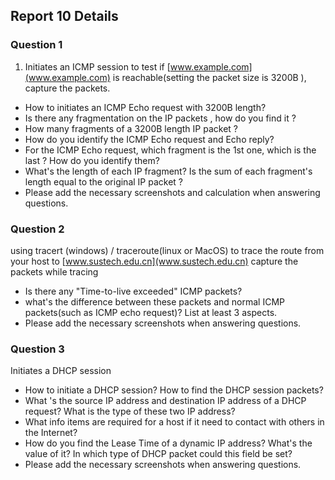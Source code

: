 <!--
 * @Github: https://github.com/Certseeds/CS305_Remake
 * @Organization: SUSTech
 * @Author: nanoseeds
 * @Date: 2020-08-01 15:46:53
 * @LastEditors: nanoseeds
 * @LastEditTime: 2020-08-01 15:55:21
 * @License: CC-BY-NC-SA_V4_0 or any later version 
 -->

## Report 10 Details

### Question 1

1. Initiates an ICMP session to test if [www.example.com](www.example.com) is reachable(setting the packet size is 3200B ), capture the packets.

+ How to initiates an ICMP Echo request with 3200B length?
+ Is there any fragmentation on the IP packets , how do you find it ?
+ How many fragments of a 3200B length IP packet ?
+ How do you identify the ICMP Echo request and Echo reply?
+ For the ICMP Echo request, which fragment is the 1st one, which is the last ? How do you identify them?
+ What's the length of each IP fragment? Is the sum of each fragment's length equal to the original IP packet ? 
+ Please add the necessary screenshots and calculation when answering questions. 

### Question 2

using tracert (windows) / traceroute(linux or MacOS) to trace the route from your host to  [www.sustech.edu.cn](www.sustech.edu.cn) capture the packets while tracing

+ Is there any "Time-to-live exceeded" ICMP packets?
+ what's the difference between these packets and normal ICMP packets(such as ICMP echo request)? List at least 3 aspects.
+ Please add the necessary screenshots when answering questions. 

### Question 3

Initiates a DHCP session

+ How to initiate a DHCP session? How to find the DHCP session packets?
+ What 's the source IP address and destination IP address of a DHCP request? What is the type of these two IP address?
+ What info items are required for a host if it need to contact with others in the Internet?
+ How do you find the Lease Time of a dynamic IP address? What's the value of it? In which type of DHCP packet could this field be set? 
+ Please add the necessary screenshots when answering questions. 

